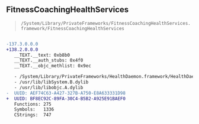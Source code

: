 ## FitnessCoachingHealthServices

> `/System/Library/PrivateFrameworks/FitnessCoachingHealthServices.framework/FitnessCoachingHealthServices`

```diff

-137.3.0.0.0
+138.2.0.0.0
   __TEXT.__text: 0xb8b0
   __TEXT.__auth_stubs: 0x4f0
   __TEXT.__objc_methlist: 0x9ec

   - /System/Library/PrivateFrameworks/HealthDaemon.framework/HealthDaemon
   - /usr/lib/libSystem.B.dylib
   - /usr/lib/libobjc.A.dylib
-  UUID: AEF74C63-A427-327B-A750-E8A633331D98
+  UUID: BF8EC92C-89FA-30C4-B5B2-A925E91BAEF0
   Functions: 275
   Symbols:   1336
   CStrings:  747

```
